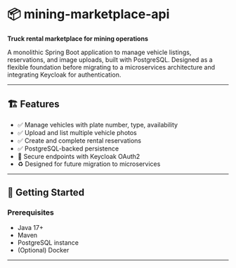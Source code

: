 # 📦 mining-marketplace-api

**Truck rental marketplace for mining operations**

A monolithic Spring Boot application to manage vehicle listings, reservations, and image uploads, built with PostgreSQL. Designed as a flexible foundation before migrating to a microservices architecture and integrating Keycloak for authentication.

---

## 🏗️ Features

- ✅ Manage vehicles with plate number, type, availability
- ✅ Upload and list multiple vehicle photos
- ✅ Create and complete rental reservations
- ✅ PostgreSQL-backed persistence
- 🔐 Secure endpoints with Keycloak OAuth2
- ♻️ Designed for future migration to microservices

---

## 🚀 Getting Started

### Prerequisites

- Java 17+
- Maven
- PostgreSQL instance
- (Optional) Docker

---
